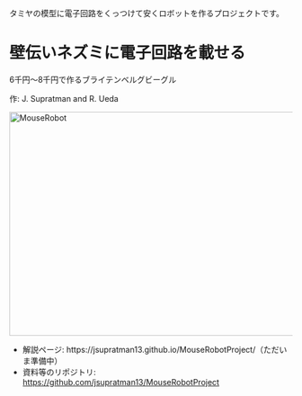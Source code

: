 タミヤの模型に電子回路をくっつけて安くロボットを作るプロジェクトです。

<h1>壁伝いネズミに電子回路を載せる</h1>

6千円〜8千円で作るブライテンベルグビーグル

作: J. Supratman and R. Ueda

<a href="https://lab.ueda.asia/wp-content/uploads/2016/08/MouseRobot.jpg"><img src="https://lab.ueda.asia/wp-content/uploads/2016/08/MouseRobot-1024x768.jpg" alt="MouseRobot" width="530" height="398" class="aligncenter size-large wp-image-1125" /></a>

<ul>
	<li>解説ページ: https://jsupratman13.github.io/MouseRobotProject/（ただいま準備中）</li>
	<li>資料等のリポジトリ: <a href="https://github.com/jsupratman13/MouseRobotProject" target="_blank">https://github.com/jsupratman13/MouseRobotProject</a></li>

</ul>


